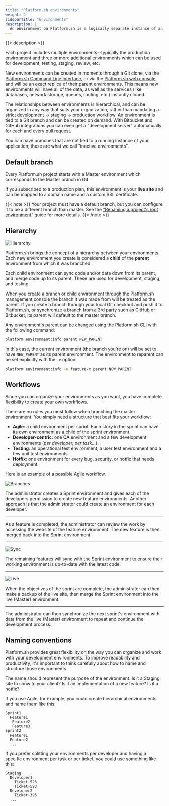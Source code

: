 ```yaml
---
title: "Platform.sh environments"
weight: 2
sidebarTitle: "Environments"
description: |
  An environment on Platform.sh is a logically separate instance of an application, complete with all of the services that application requires. You can think of an environment as a complete working website, related to, but safely isolated from others in the project.
---
```


{{< description >}}

Each project includes multiple environments--typically the production environment and three or more additional environments which can be used for development, testing, staging, review, etc. 

New environments can be created in moments through a Git clone, via the [Platform.sh Command Line Interface](/development/cli/_index.md), or via the [Platform.sh web console](/administration/web/_index.md), and will be an exact replica of their parent environments. This means new environments will have all of the data, as well as the services (like databases, network storage, queues, routing, etc.) instantly cloned. 

The relationships between environments is hierarchical, and can be organized in any way that suits your organization, rather than mandating a strict development → staging → production workflow. An environment is tied to a Git branch and can be created on demand. With Bitbucket and GitHub integrations you can even get a "development server" automatically for each and every pull request.

You can have branches that are not tied to a running instance of your application; these are what we call "inactive environments".

## Default branch

Every Platform.sh project starts with a Master environment which corresponds to the Master branch in Git.

If you subscribed to a production plan, this environment is your **live site** and can be mapped to a domain name and a custom SSL certificate.

{{< note >}}
Your project must have a default branch, but you can configure it to be a different branch than master. See the ["Renaming a project's root environment"](/guides/general/default-branch.md) guide for more details.
{{< /note >}}


## Hierarchy

![Hierarchy](/images/management-console/environments.png "0.5")

Platform.sh brings the concept of a hierarchy between your environments. Each new environment you create is considered a **child** of the **parent** environment from which it was branched.

Each child environment can sync code and/or data down from its parent, and merge code up to its parent. These are used for development, staging, and testing.

When you create a branch or child environment through the Platform.sh management console the branch it was made from will be treated as the parent.  If you create a branch through your local Git checkout and push it to Platform.sh, or synchronize a branch from a 3rd party such as GitHub or Bitbucket, its parent will default to the master branch.

Any environment's parent can be changed using the Platform.sh CLI with the following command:

```bash
platform environment:info parent NEW_PARENT
```

In this case, the current environment (the branch you're on) will be set to have `NEW_PARENT` as its parent environment.  The environment to reparent can be set explicitly with the `-e` option:

```bash
platform environment:info -e feature-x parent NEW_PARENT
```


## Workflows

Since you can organize your environments as you want, you have complete flexibility to create your own workflows.

There are no rules you must follow when branching the master environment. You simply need a structure that best fits your workflow:

* **Agile**: a child environment per sprint. Each story in the sprint can have its own environment as a child of the sprint environment.
* **Developer-centric**: one QA environment and a few development environments (*per developer, per task...*).
* **Testing**: an operational test environment, a user test environment and a few unit test environments.
* **Hotfix**: one environment for every bug, security, or hotfix that needs deployment.

Here is an example of a possible Agile workflow.

![Branches](/images/workflow/branches.png "0.2")


The administrator creates a Sprint environment and gives each of the developers permission to create new feature environments. Another approach is that the administrator could create an environment for each developer.

------------------------------------------------------------------------

As a feature is completed, the administrator can review the work by accessing the website of the feature environment. The new feature is then merged back into the Sprint environment.

------------------------------------------------------------------------

![Sync](/images/workflow/sync.png "0.2")

The remaining features will sync with the Sprint environment to ensure their working environment is up-to-date with the latest code.

------------------------------------------------------------------------

![Live](/images/workflow/merge-live.png "0.2")

When the objectives of the sprint are complete, the administrator can then make a backup of the live site, then merge the Sprint environment into the live (Master) environment.

------------------------------------------------------------------------

The administrator can then synchronize the next sprint's environment with data from the live (Master) environment to repeat and continue the development process.

## Naming conventions

Platform.sh provides great flexibility on the way you can organize and work with your development environments. To improve readability and productivity, it's important to think carefully about how to name and structure those environments.

The name should represent the purpose of the environment. Is it a Staging site to show to your client? Is it an implementation of a new feature? Is it a hotfix?

If you use Agile, for example, you could create hierarchical environments and name them like this:

```text
Sprint1
  Feature1
   Feature2
   Feature3
Sprint2
  Feature1
  Feature2
  ...
```

If you prefer splitting your environments per developer and having a specific environment per task or per ticket, you could use something like this:

```text
Staging
  Developer1
    Ticket-526
    Ticket-593
  Developer2
    Ticket-395
  ...
```
